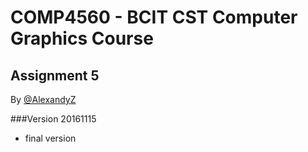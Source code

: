 # COMP4560 - BCIT CST Computer Graphics Course
## Assignment 5
By [@AlexandyZ](https://github.com/AlexandyZ)

###Version 20161115
- final version
